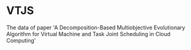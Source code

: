 # VTJS
The data of paper 'A Decomposition-Based Multiobjective Evolutionary Algorithm for Virtual Machine and Task Joint Scheduling in Cloud Computing'
